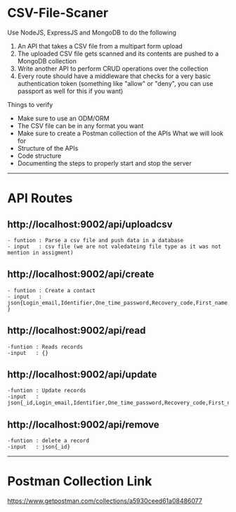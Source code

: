 # CSV-File-Scaner

Use NodeJS, ExpressJS and MongoDB to do the following

1. An API that takes a CSV file from a multipart form upload
2. The uploaded CSV file gets scanned and its contents are pushed to a MongoDB collection
3. Write another API to perform CRUD operations over the collection
4. Every route should have a middleware that checks for a very basic authentication token (something like "allow" or "deny", you can use passport as well for this if you want)

Things to verify

- Make sure to use an ODM/ORM
- The CSV file can be in any format you want
- Make sure to create a Postman collection of the APIs What we will look for
- Structure of the APIs
- Code structure
- Documenting the steps to properly start and stop the server

---

# API Routes

## http://localhost:9002/api/uploadcsv

    - funtion : Parse a csv file and push data in a database
    - input   : csv file (we are not valedateing file type as it was not mention in assigment)

## http://localhost:9002/api/create

    - funtion : Create a contact
    - input   : json{Login_email,Identifier,One_time_password,Recovery_code,First_name,Last_name,Department,Location }

## http://localhost:9002/api/read

    -funtion : Reads records
    -input	 : {}

## http://localhost:9002/api/update

    -funtion : Update records
    -input   : json{_id,Login_email,Identifier,One_time_password,Recovery_code,First_name,Last_name,Department,Location}

## http://localhost:9002/api/remove

    -funtion : delete a record
    -input   : json{_id}

---

# Postman Collection Link

https://www.getpostman.com/collections/a5930ceed61a08486077
